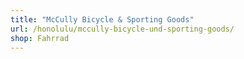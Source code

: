 ```yaml
---
title: "McCully Bicycle & Sporting Goods"
url: /honolulu/mccully-bicycle-und-sporting-goods/
shop: Fahrrad
---
```

